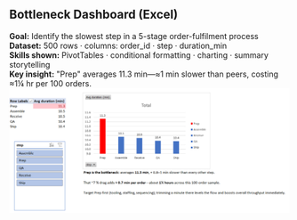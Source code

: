 ## Bottleneck Dashboard (Excel)

**Goal:** Identify the slowest step in a 5-stage order-fulfilment process  
**Dataset:** 500 rows · columns: order_id · step · duration_min  
**Skills shown:** PivotTables · conditional formatting · charting · summary storytelling  
**Key insight:** "Prep" averages 11.3 min—≈1 min slower than peers, costing ≈1¼ hr per 100 orders.  
![Dashboard screenshot](Dashboard.png)
